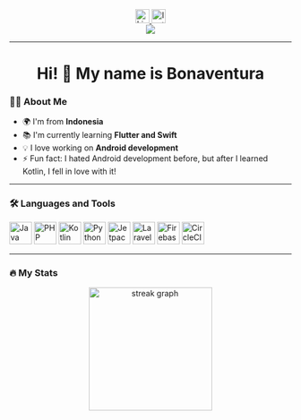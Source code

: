 <div align="center">
  <a href="https://linkedin.com/in/bonaventurajulio">
    <img src="https://img.shields.io/static/v1?message=LinkedIn&logo=linkedin&label=&color=0077B5&logoColor=white&labelColor=&style=for-the-badge" height="25" alt="LinkedIn logo" />
  </a>
  <a href="https://instagram.com/a.bnvt15">
    <img src="https://img.shields.io/static/v1?message=Instagram&logo=instagram&label=&color=E4405F&logoColor=white&labelColor=&style=for-the-badge" height="25" alt="Instagram logo" />
  </a>
</div>
<div align="center">
  <img src="https://visitor-badge.laobi.icu/badge?page_id=bona1507.bona1507" />
</div>

---

<h1 align="center">Hi! 👋 My name is Bonaventura</h1>

### 👩‍💻 About Me

- 🌍 I'm from **Indonesia**  
- 📚 I'm currently learning **Flutter and Swift**  
- 💡 I love working on **Android development**  
- ⚡ Fun fact: I hated Android development before, but after I learned Kotlin, I fell in love with it!  

---

### 🛠 Languages and Tools  

<div align="left">
  <img src="https://cdn.jsdelivr.net/gh/devicons/devicon/icons/java/java-original-wordmark.svg" height="40" alt="Java" />
  <img src="https://cdn.jsdelivr.net/gh/devicons/devicon/icons/php/php-original.svg" height="40" alt="PHP" />
  <img src="https://cdn.jsdelivr.net/gh/devicons/devicon/icons/kotlin/kotlin-original.svg" height="40" alt="Kotlin" />
  <img src="https://cdn.jsdelivr.net/gh/devicons/devicon/icons/python/python-original.svg" height="40" alt="Python" />
  <img src="https://cdn.jsdelivr.net/gh/devicons/devicon@latest/icons/jetpackcompose/jetpackcompose-original.svg" height="40" alt="Jetpack Compose"/>
  <img src="https://cdn.jsdelivr.net/gh/devicons/devicon@latest/icons/laravel/laravel-original.svg" height="40" alt="Laravel" />
  <img src="https://cdn.jsdelivr.net/gh/devicons/devicon/icons/firebase/firebase-plain-wordmark.svg" height="40" alt="Firebase" />
  <img src="https://cdn.jsdelivr.net/gh/devicons/devicon/icons/circleci/circleci-plain.svg" height="40" alt="CircleCI" />
</div>

---

### 🔥 My Stats
<div align="center">
  <img src="https://streak-stats.demolab.com?user=bona1507&locale=en&mode=daily&theme=dark&hide_border=false&border_radius=5&order=3" height="220" alt="streak graph" />
</div>
